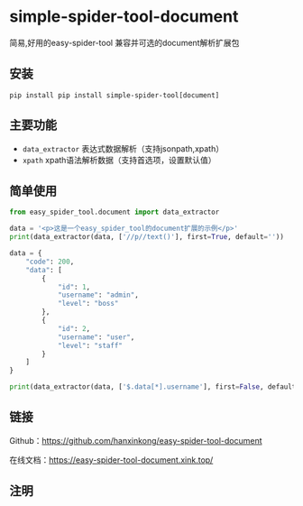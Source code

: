 # simple-spider-tool-document

简易,好用的easy-spider-tool 兼容并可选的document解析扩展包

## 安装

```shell
pip install pip install simple-spider-tool[document]
```

## 主要功能

- `data_extractor` 表达式数据解析（支持jsonpath,xpath）
- `xpath` xpath语法解析数据（支持首选项，设置默认值）

## 简单使用

```python
from easy_spider_tool.document import data_extractor

data = '<p>这是一个easy_spider_tool的document扩展的示例</p>'
print(data_extractor(data, ['//p//text()'], first=True, default=''))

data = {
    "code": 200,
    "data": [
        {
            "id": 1,
            "username": "admin",
            "level": "boss"
        },
        {
            "id": 2,
            "username": "user",
            "level": "staff"
        }
    ]
}

print(data_extractor(data, ['$.data[*].username'], first=False, default=''))
```

## 链接

Github：https://github.com/hanxinkong/easy-spider-tool-document

在线文档：https://easy-spider-tool-document.xink.top/

## 注明